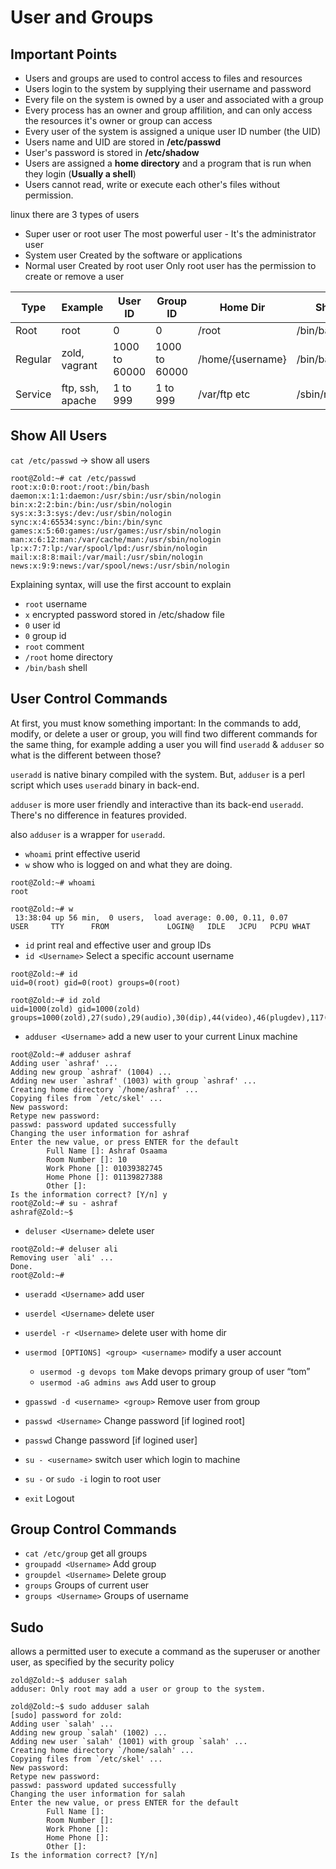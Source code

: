 # User and Groups

## Important Points

* Users and groups are used to control access to files and resources
* Users login to the system by supplying their username and password
* Every file on the system is owned by a user and associated with a group
* Every process has an owner and group affilition, and can only access the resources it's owner or group can access
* Every user of the system is assigned a unique user ID number (the UID)
* Users name and UID are stored in **/etc/passwd**
* User's password is stored in **/etc/shadow**
* Users are assigned a **home directory** and a program that is run when they login (**Usually a shell**)
* Users cannot read, write or execute each other's files without permission.

linux there are 3 types of users

* Super user or root user
  The most powerful user - It's the administrator user
* System user
  Created by the software or applications
* Normal user
  Created by root user
  Only root user has the permission to create or remove a user

Type    | Example          | User ID       | Group ID      | Home Dir         | Shell
------- | ---------------- | ------------- | ------------- | ---------------- | -----------
Root    | root             | 0             | 0             | /root            | /bin/bash
Regular | zold, vagrant    | 1000 to 60000 | 1000 to 60000 | /home/{username} | /bin/bash
Service | ftp, ssh, apache | 1 to 999      | 1 to 999      | /var/ftp etc     | /sbin/nologin

## Show All Users

`cat /etc/passwd` → show all users

``` console
root@Zold:~# cat /etc/passwd
root:x:0:0:root:/root:/bin/bash
daemon:x:1:1:daemon:/usr/sbin:/usr/sbin/nologin
bin:x:2:2:bin:/bin:/usr/sbin/nologin
sys:x:3:3:sys:/dev:/usr/sbin/nologin
sync:x:4:65534:sync:/bin:/bin/sync
games:x:5:60:games:/usr/games:/usr/sbin/nologin
man:x:6:12:man:/var/cache/man:/usr/sbin/nologin
lp:x:7:7:lp:/var/spool/lpd:/usr/sbin/nologin
mail:x:8:8:mail:/var/mail:/usr/sbin/nologin
news:x:9:9:news:/var/spool/news:/usr/sbin/nologin
```

Explaining syntax, will use the first account to explain

* `root` username
* `x` encrypted password stored in /etc/shadow file
* `0` user id
* `0` group id
* `root` comment
* `/root` home directory
* `/bin/bash` shell

## User Control Commands

At first, you must know something important:
In the commands to add, modify, or delete a user or group, you will find two different commands for the same thing, for example adding a user you will find `useradd` & `adduser` so what is the different between those?

`useradd` is native binary compiled with the system. But, `adduser` is a perl script which uses `useradd` binary in back-end.

`adduser` is more user friendly and interactive than its back-end `useradd`. There's no difference in features provided.

also `adduser` is a wrapper for `useradd`.

* `whoami` print effective userid
* `w` show who is logged on and what they are doing.

``` console
root@Zold:~# whoami
root

root@Zold:~# w
 13:38:04 up 56 min,  0 users,  load average: 0.00, 0.11, 0.07
USER     TTY      FROM             LOGIN@   IDLE   JCPU   PCPU WHAT
```

* `id` print real and effective user and group IDs
* `id <Username>` Select a specific account username

``` console
root@Zold:~# id
uid=0(root) gid=0(root) groups=0(root)

root@Zold:~# id zold
uid=1000(zold) gid=1000(zold) groups=1000(zold),27(sudo),29(audio),30(dip),44(video),46(plugdev),117(netdev),1001(docker)
```

* `adduser <Username>` add a new user to your current Linux machine

``` console
root@Zold:~# adduser ashraf
Adding user `ashraf' ...
Adding new group `ashraf' (1004) ...
Adding new user `ashraf' (1003) with group `ashraf' ...
Creating home directory `/home/ashraf' ...
Copying files from `/etc/skel' ...
New password:
Retype new password:
passwd: password updated successfully
Changing the user information for ashraf
Enter the new value, or press ENTER for the default
        Full Name []: Ashraf Osaama
        Room Number []: 10
        Work Phone []: 01039382745
        Home Phone []: 01139827388
        Other []:
Is the information correct? [Y/n] y
root@Zold:~# su - ashraf
ashraf@Zold:~$
```

* `deluser <Username>` delete user

``` console
root@Zold:~# deluser ali
Removing user `ali' ...
Done.
root@Zold:~#
```

* `useradd <Username>` add user
* `userdel <Username>` delete user
* `userdel -r <Username>` delete user with home dir
* `usermod [OPTIONS] <group> <username>` modify a user account
  * `usermod -g devops tom` Make devops primary group of user “tom”
  * `usermod -aG admins aws` Add user to group
* `gpasswd -d <username> <group>` Remove user from group
* `passwd <Username>` Change password [if logined root]
* `passwd` Change password [if logined user]

* `su - <username>` switch user which login to machine
* `su -` or `sudo -i` login to root user
* `exit` Logout

## Group Control Commands

* `cat /etc/group` get all groups
* `groupadd <Username>` Add group
* `groupdel <Username>` Delete group
* `groups` Groups of current user
* `groups <Username>` Groups of username

## Sudo

allows a permitted user to execute a command as the superuser or another user, as specified by the security policy

``` console
zold@Zold:~$ adduser salah
adduser: Only root may add a user or group to the system.

zold@Zold:~$ sudo adduser salah
[sudo] password for zold:
Adding user `salah' ...
Adding new group `salah' (1002) ...
Adding new user `salah' (1001) with group `salah' ...
Creating home directory `/home/salah' ...
Copying files from `/etc/skel' ...
New password:
Retype new password:
passwd: password updated successfully
Changing the user information for salah
Enter the new value, or press ENTER for the default
        Full Name []:
        Room Number []:
        Work Phone []:
        Home Phone []:
        Other []:
Is the information correct? [Y/n]
```
